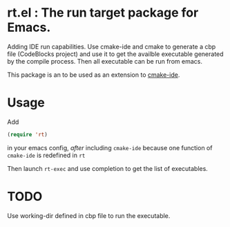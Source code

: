 # rt.el : The run target package for Emacs.

Adding IDE run capabilities. Use cmake-ide and cmake to generate a cbp file (CodeBlocks project) and use it to get the availble executable generated by the compile process. Then all executable can be run from emacs. 

This package is an to be used as an extension to [cmake-ide](https://github.com/atilaneves/cmake-ide).

# Usage
Add
```lisp
(require 'rt)
``` 
in your emacs config, *after* including `cmake-ide` because one function of `cmake-ide` is redefined in `rt`

Then launch `rt-exec` and use completion to get the list of executables.

# TODO 
Use working-dir defined in cbp file to run the executable.
